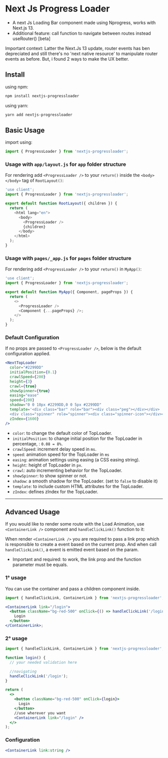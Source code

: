 # Next Js Progress Loader

- A next Js Loading Bar component made using Nprogress, works with Next.js 13.
- Additional feature: call function to navigate between routes instead useRouter() [beta]

Important context: Latter the Next.Js 13 update, router events has ben depreciated and still there's no 'next native resource' to manipulate router events as before. But, i found 2 ways to make the UX better.

## Install

using npm:

```bash
npm install nextjs-progressloader
```

using yarn:

```bash
yarn add nextjs-progressloader
```

## Basic Usage

import using:

```js
import { ProgressLoader } from 'nextjs-progressloader';
```

### Usage with `app/layout.js` for `app` folder structure

For rendering add `<ProgressLoader />` to your `return()` inside the `<body></body>` tag of `RootLayout()`:

```js
'use client';
import { ProgressLoader } from 'nextjs-progressloader';

export default function RootLayout({ children }) {
  return (
    <html lang="en">
      <body>
        <ProgressLoader />
        {children}
      </body>
    </html>
  );
}
```

### Usage with `pages/_app.js` for `pages` folder structure

For rendering add `<ProgressLoader />` to your `return()` in `MyApp()`:

```js
'use client';
import { ProgressLoader } from 'nextjs-progressloader';

export default function MyApp({ Component, pageProps }) {
  return (
    <>
      <ProgressLoader />
      <Component {...pageProps} />;
    </>
  );
}
```

### Default Configuration

If no props are passed to `<ProgressLoader />`, below is the default configuration applied.

```jsx
<NextTopLoader
  color="#2299DD"
  initialPosition={0.1}
  crawlSpeed={200}
  height={3}
  crawl={true}
  showSpinner={true}
  easing="ease"
  speed={200}
  shadow="0 0 10px #2299DD,0 0 5px #2299DD"
  template='<div class="bar" role="bar"><div class="peg"></div></div> 
  <div class="spinner" role="spinner"><div class="spinner-icon"></div></div>'
  zIndex={1600}
/>
```

- `color`: to change the default color of TopLoader.
- `initialPosition`: to change initial position for the TopLoader in percentage, : `0.08 = 8%`.
- `crawlSpeed`: increment delay speed in `ms`.
- `speed`: animation speed for the TopLoader in `ms`
- `easing`: animation settings using easing (a CSS easing string).
- `height`: height of TopLoader in `px`.
- `crawl`: auto incrementing behavior for the TopLoader.
- `showSpinner`: to show spinner or not.
- `shadow`: a smooth shadow for the TopLoader. (set to `false` to disable it)
- `template`: to include custom HTML attributes for the TopLoader.
- `zIndex`: defines zIndex for the TopLoader.

---

## Advanced Usage

If you would like to render some route with the Load Animation, use `<ContainerLink />` component and `handleClickLink()` function to it:

When render `<ContainerLink />` you are required to pass a link prop which is responsible to create a event based on the current prop.
And when call `handleClickLink()`, a event is emitted event based on the param.

- Important and required: to work, the link prop and the function parameter must be equals.

### 1° usage

You can use the container and pass a children component inside.

```jsx
import { handleClickLink, ContainerLink } from 'nextjs-progressloader';

<ContainerLink link="/login">
  <button className="bg-red-500" onClick={() => handleClickLink('/login')}>
    Login
  </button>
</ContainerLink>;
```

### 2° usage

```jsx
import { handleClickLink, ContainerLink } from 'nextjs-progressloader';

function login() {
  // your needed validation here

  //navigating
  handleClickLink('/login');
}

return (
  <>
    <button className="bg-red-500" onClick={login}>
      Login
    </button>
    //use wherever you want
    <ContainerLink link="/login" />
  </>
);
```

### Configuration

```jsx
<ContainerLink link:string />
```
